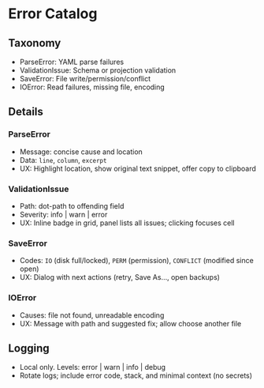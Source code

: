 # Error Catalog

## Taxonomy
- ParseError: YAML parse failures
- ValidationIssue: Schema or projection validation
- SaveError: File write/permission/conflict
- IOError: Read failures, missing file, encoding

## Details
### ParseError
- Message: concise cause and location
- Data: `line`, `column`, `excerpt`
- UX: Highlight location, show original text snippet, offer copy to clipboard

### ValidationIssue
- Path: dot-path to offending field
- Severity: info | warn | error
- UX: Inline badge in grid, panel lists all issues; clicking focuses cell

### SaveError
- Codes: `IO` (disk full/locked), `PERM` (permission), `CONFLICT` (modified since open)
- UX: Dialog with next actions (retry, Save As…, open backups)

### IOError
- Causes: file not found, unreadable encoding
- UX: Message with path and suggested fix; allow choose another file

## Logging
- Local only. Levels: error | warn | info | debug
- Rotate logs; include error code, stack, and minimal context (no secrets)

